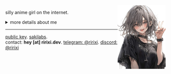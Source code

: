 <img align="right" src=".github/assets/avatar.jpg" width="30%" height="30%" />

silly anime girl on the internet.<br/>

<details>
  <summary>more details about me</summary>

## 💼 Experience

### Languages
[![TypeScript Badge](https://img.shields.io/badge/typescript-007ACC?style=flat&logo=typescript&logoColor=white)](https://www.typescriptlang.org/)
[![JavaScript Badge](https://img.shields.io/badge/javascript-F7DF1E?style=flat&logo=javascript&logoColor=black)](https://wikipedia.org/wiki/JavaScript)
[![Go Badge](https://img.shields.io/badge/go-00ADD8?style=flat&logo=go&logoColor=white)](https://go.dev/)
[![Rust Badge](https://img.shields.io/badge/rust-%23000000?style=flat&logo=rust&logoColor=white)](https://www.rust-lang.org/)
[![GraphQL Badge](https://img.shields.io/badge/-graphql-E10098?style=flat&logo=graphql&logoColor=white)](https://graphql.org/)

### Web-stack
[![React.js badge](https://img.shields.io/badge/react.js-20232A?style=flat&logo=react&logoColor=61DAFB)](https://react.dev/)
[![Next.js Badge](https://img.shields.io/badge/next.js-black?style=flat&logo=next.js&logoColor=white)](https://nextjs.org/)
[![Vue.js Badge](https://img.shields.io/badge/vue.js-35495E?style=flat&logo=vue.js&logoColor=4FC08D)](https://vuejs.org/)
[![Nuxt.js Badge](https://img.shields.io/badge/nuxt.js-002E3B?style=flat&logo=nuxt&logoColor=#00DC82)](https://nuxt.com/)
[![HTML Badge](https://img.shields.io/badge/html5-%23E34F26?style=flat&logo=html5&logoColor=white)](https://wikipedia.org/wiki/HTML)
[![CSS Badge](https://img.shields.io/badge/css-%231572B6?style=flat&logo=css&logoColor=white)](https://wikipedia.org/wiki/CSS)
[![SASS Badge](https://img.shields.io/badge/sass-hotpink?style=flat&logo=SASS&logoColor=white)](https://sass-lang.com/)
[![TailwindCSS Badge](https://img.shields.io/badge/tailwind_css-38B2AC?style=flat&logo=tailwind-css&logoColor=white)](https://tailwindcss.com/)

### Backend technologies
[![Node.js Badge](https://img.shields.io/badge/node.js-6DA55F?style=flat&logo=node.js&logoColor=white)](https://nodejs.org/)
[![Deno Badge](https://img.shields.io/badge/deno-000000?style=flat&logo=deno&logoColor=white)](https://deno.com/)
[![Bun Badge](https://img.shields.io/badge/bun-%23000000?style=flat&logo=bun&logoColor=white)](https://bun.sh/)
[![Docker Badge](https://img.shields.io/badge/docker-%230db7ed?style=flat&logo=docker&logoColor=white)](https://www.docker.com/)
[![Tauri Badge](https://img.shields.io/badge/tauri-%2324C8DB?style=flat&logo=tauri&logoColor=%23FFFFFF)](https://tauri.app/)
[![Nginx Badge](https://img.shields.io/badge/nginx-%23009639?style=flat&logo=nginx&logoColor=white)](https://www.nginx.com/)
[![Apache Badge](https://img.shields.io/badge/apache-%23D42029?style=flat&logo=apache&logoColor=white)](https://httpd.apache.org/)
[![Turbo Badge](https://img.shields.io/badge/turbo%20repo%2Fpack-EF4444?style=flat&logo=turborepo&logoColor=white)](https://turbo.build/)
[![PNPM Badge](https://img.shields.io/badge/pnpm-F69220?style=flat&logo=pnpm&logoColor=white)](https://pnpm.io/)

### Databases
[![MySQL Badge](https://img.shields.io/badge/mysql-%2300f?style=flat&logo=mysql&logoColor=white)](https://www.mysql.com/)
[![MariaDB Badge](https://img.shields.io/badge/mariadb-003545?style=flat&logo=mariadb&logoColor=white)](https://mariadb.org/)
[![PlanetScale Badge](https://img.shields.io/badge/planetscale-%23000000?style=flat&logo=planetscale&logoColor=white)](https://planetscale.com/)
[![PostgreSQL Badge](https://img.shields.io/badge/postgresql-%23316192?style=flat&logo=postgresql&logoColor=white)](https://www.postgresql.org/)
[![MongoDB Badge](https://img.shields.io/badge/mongodb-%234ea94b?style=flat&logo=mongodb&logoColor=white)](https://www.mongodb.com/)
[![Redis Badge](https://img.shields.io/badge/redis-%23DD0031?style=flat&logo=redis&logoColor=white)](https://redis.io/)

### General
[![Git Badge](https://img.shields.io/badge/git-%23F05033?style=flat&logo=git&logoColor=white)](https://git-scm.com/)
[![GitHub Badge](https://img.shields.io/badge/github-%23121011?style=flat&logo=github&logoColor=white)](https://github.com/)
[![GitHub Actions Badge](https://img.shields.io/badge/github%20actions-%232671E5?style=flat&logo=githubactions&logoColor=white)](https://github.com/features/actions)
[![GitLab Badge](https://img.shields.io/badge/gitlab-%23181717?style=flat&logo=gitlab&logoColor=white)](https://about.gitlab.com/)
[![Google Cloud Badge](https://img.shields.io/badge/google%20cloud-%234285F4?style=flat&logo=google-cloud&logoColor=white)](https://cloud.google.com/)
[![Cloudflare Badge](https://img.shields.io/badge/cloudflare-F38020?style=flat&logo=cloudflare&logoColor=white)](https://www.cloudflare.com/)
[![Cloudflare Workers Badge](https://img.shields.io/badge/cloudflare%20workers-F38020.svg?style=flat&logo=cloudflareworkers&logoColor=white)](https://github.com/features/actions)
[![Grafana Badge](https://img.shields.io/badge/grafana-F46800?style=flat&logo=grafana&logoColor=white)](https://grafana.com/)
[![Linux Badge](https://img.shields.io/badge/linux-FCC624?style=flat&logo=linux&logoColor=black&color=white)](https://wikipedia.org/wiki/Linux)
[![Windows Server Badge](https://img.shields.io/badge/windows%20server-0078D6?style=flat&logo=windows&logoColor=white)](https://www.microsoft.com/en-us/windows-server)

#### Learning
[![AWS Badge](https://img.shields.io/badge/aws-%23FF9900?style=flat&logo=amazonwebservices&logoColor=white)](https://aws.amazon.com/)
[![RabbitMQ Badge](https://img.shields.io/badge/rabbitmq-FF6600?style=flat&logo=rabbitmq&logoColor=white)](https://www.rabbitmq.com/)
[![Swift Badge](https://img.shields.io/badge/swift-F54A2A?style=flat&logo=swift&logoColor=white)](https://developer.apple.com/swift/)
</details>

------
[public key](https://github.com/rxri.gpg). [sakilabs](https://github.com/sakilabs).<br/>
contact: **hey [at] ririxi.dev**. [telegram: @ririxi](https://t.me/ririxi). [discord: @ririxi](https://discord.com/users/192490421308489731)
